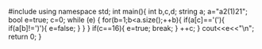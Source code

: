 #include<iostream>
using namespace std;
int main(){
  int b,c,d;
  string a;
  a="a2(1)21";
  bool e=true;
  c=0;
  while (e)
  {
    for(b=1;b<a.size();++b){
      if(a[c]=='('){
        if(a[b]!=')'){
          e=false;
        }
      }
    }
    if(c==16){
      e=true;
      break;
    }
    ++c;
  }
  cout<<e<<"\n";
  return 0;
}
